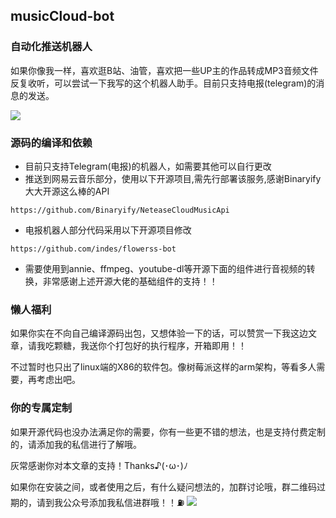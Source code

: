 ## musicCloud-bot
### 自动化推送机器人

如果你像我一样，喜欢逛B站、油管，喜欢把一些UP主的作品转成MP3音频文件反复收听，可以尝试一下我写的这个机器人助手。目前只支持电报(telegram)的消息的发送。

![](https://cdn.jsdelivr.net/gh/playbear668/mypics//img/5691639290502_.pic.jpg)



### 源码的编译和依赖

- 目前只支持Telegram(电报)的机器人，如需要其他可以自行更改
- 推送到网易云音乐部分，使用以下开源项目,需先行部署该服务,感谢Binaryify大大开源这么棒的API
```shell
https://github.com/Binaryify/NeteaseCloudMusicApi
```
- 电报机器人部分代码采用以下开源项目修改
```shell
https://github.com/indes/flowerss-bot
```
- 需要使用到annie、ffmpeg、youtube-dl等开源下面的组件进行音视频的转换，非常感谢上述开源大佬的基础组件的支持！！

### 懒人福利

如果你实在不向自己编译源码出包，又想体验一下的话，可以赞赏一下我这边文章，请我吃颗糖，我送你个打包好的执行程序，开箱即用！！

不过暂时也只出了linux端的X86的软件包。像树莓派这样的arm架构，等看多人需要，再考虑出吧。


### 你的专属定制

如果开源代码也没办法满足你的需要，你有一些更不错的想法，也是支持付费定制的，请添加我的私信进行了解哦。

灰常感谢你对本文章的支持！Thanks♪(･ω･)ﾉ

如果你在安装之间，或者使用之后，有什么疑问想法的，加群讨论哦，群二维码过期的，请到我公众号添加我私信进群哦！！⛽️
![](https://cdn.jsdelivr.net/gh/playbear668/mypics//img/wsdasdasdsad1212.png)